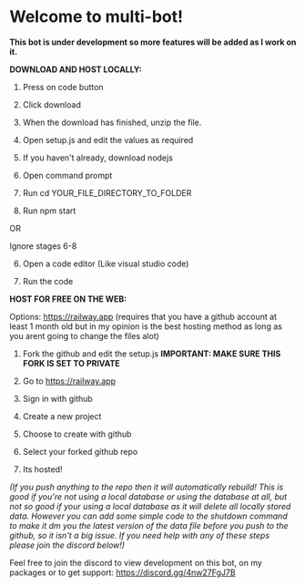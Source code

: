 # Welcome to multi-bot!

**This bot is under development so more features will be added as I work on it.**


**DOWNLOAD AND HOST LOCALLY:**

1) Press on code button

2) Click download

3) When the download has finished, unzip the file.

4) Open setup.js and edit the values as required

5) If you haven't already, download nodejs

6) Open command prompt

7) Run cd YOUR_FILE_DIRECTORY_TO_FOLDER

8) Run npm start

OR

Ignore stages 6-8

6) Open a code editor (Like visual studio code)

7) Run the code

**HOST FOR FREE ON THE WEB:**

Options:
https://railway.app (requires that you have a github account at least 1 month old but in my opinion is the best hosting method as long as you arent going to change the files alot)

1) Fork the github and edit the setup.js **IMPORTANT: MAKE SURE THIS FORK IS SET TO PRIVATE**

2) Go to https://railway.app

3) Sign in with github

4) Create a new project

5) Choose to create with github

6) Select your forked github repo

7) Its hosted!

*(If you push anything to the repo then it will automatically rebuild! This is good if you're not using a local database or using the database at all, but not so good if your using a local database as it will delete all locally stored data. However you can add some simple code to the shutdown command to make it dm you the latest version of the data file before you push to the github, so it isn't a big issue. If you need help with any of these steps please join the discord below!)*

Feel free to join the discord to view development on this bot, on my packages or to get support: 
https://discord.gg/4nw27FgJ7B